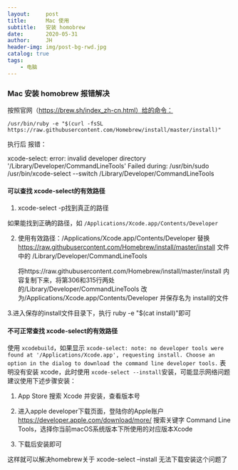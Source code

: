 ```yaml
---
layout:     post
title:      Mac 使用
subtitle:   安装 homobrew
date:       2020-05-31
author:     JH
header-img: img/post-bg-rwd.jpg
catalog: true
tags:
    - 电脑
---
```


### Mac 安装 homobrew 报错解决

按照官网（https://brew.sh/index_zh-cn.html）给的命令：

    /usr/bin/ruby -e "$(curl -fsSL https://raw.githubusercontent.com/Homebrew/install/master/install)"

执行后 报错：

xcode-select: error: invalid developer directory '/Library/Developer/CommandLineTools'
Failed during: /usr/bin/sudo /usr/bin/xcode-select --switch /Library/Developer/CommandLineTools

#### 可以查找 xcode-select的有效路径

1. xcode-select -p找到真正的路径

如果能找到正确的路径，如 `/Applications/Xcode.app/Contents/Developer`

2. 使用有效路径：/Applications/Xcode.app/Contents/Developer 
   替换 https://raw.githubusercontent.com/Homebrew/install/master/install 文件中的 /Library/Developer/CommandLineTools 
   
   将https://raw.githubusercontent.com/Homebrew/install/master/install 内容复制下来，将第306和315行两处的/Library/Developer/CommandLineTools 
   改为/Applications/Xcode.app/Contents/Developer 并保存名为 install的文件

3.进入保存的install文件目录下，执行 ruby -e "$(cat install)"即可

#### 不可正常查找 xcode-select的有效路径

使用 `xcodebuild`，如果显示 `xcode-select: note: no developer tools were found at '/Applications/Xcode.app', requesting install. Choose an option in the dialog to download the command line developer tools.`
表明没有安装 xcode，此时使用 `xcode-select --install`安装，可能显示网络问题建议使用下述步骤安装：

1. App Store 搜索 Xcode 并安装，查看版本号

2. 进入apple developer下载页面，登陆你的Apple账户 https://developer.apple.com/download/more/
    搜索关键字 Command Line Tools，选择你当前macOS系统版本下所使用的对应版本Xcode

3. 下载后安装即可

这样就可以解决homebrew关于 xcode-select –install 无法下载安装这个问题了
